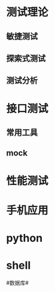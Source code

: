 # 测试理论 #
## 敏捷测试 ##
## 探索式测试 ##
## 测试分析 ##
# 接口测试 #
## 常用工具 ##
## mock ##
# 性能测试 #
# 手机应用 #
# python #
# shell #
#数据库#